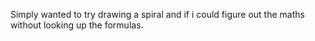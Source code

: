 Simply wanted to try drawing a spiral
and if i could figure out the maths without
looking up the formulas.
